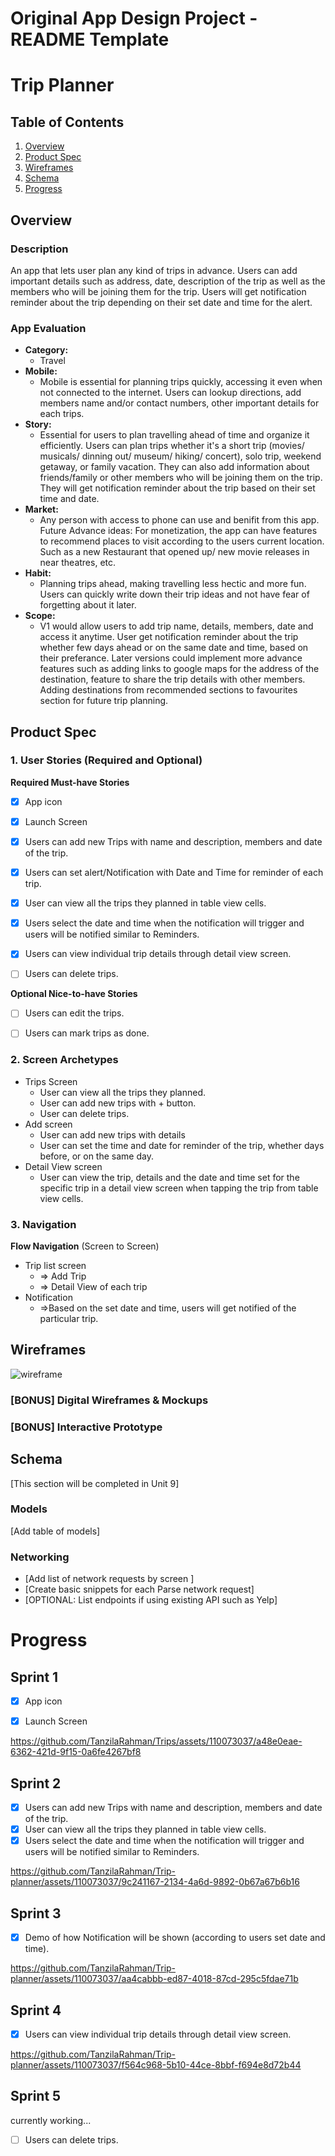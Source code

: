 Original App Design Project - README Template
===

# Trip Planner

## Table of Contents

1. [Overview](#Overview)
2. [Product Spec](#Product-Spec)
3. [Wireframes](#Wireframes)
4. [Schema](#Schema)
5. [Progress](#Progress)

## Overview

### Description

An app that lets user plan any kind of trips in advance. Users can add important details such as address, date, description of the trip as well as the members who will be joining them for the trip. Users will get notification reminder about the trip depending on their set date and time for the alert. 

### App Evaluation

- **Category:** 
    - Travel
- **Mobile:**
    - Mobile is essential for planning trips quickly, accessing it even when not connected to the internet. Users can lookup directions, add members name and/or contact numbers, other important details for each trips.
- **Story:**
    - Essential for users to plan travelling ahead of time and organize it efficiently. Users can plan trips whether it's a short trip (movies/ musicals/ dinning out/ museum/ hiking/ concert), solo trip, weekend getaway, or family vacation. They can also add information about friends/family or other members who will be joining them on the trip. They will get notification reminder about the trip based on their set time and date.  
- **Market:**
    - Any person with access to phone can use and benifit from this app. Future Advance ideas: For monetization, the app can have features to recommend places to visit according to the users current location. Such as a new Restaurant that opened up/ new movie releases in near theatres, etc.
- **Habit:**
    - Planning trips ahead, making travelling less hectic and more fun. Users can quickly write down their trip ideas and not have fear of forgetting about it later.
- **Scope:**
    - V1 would allow users to add trip name, details, members, date and access it anytime. User get notification reminder about the trip whether few days ahead or on the same date and time, based on their preferance. Later versions could implement more advance features such as adding links to google maps for the address of the destination, feature to share the trip details with other members. Adding destinations from recommended sections to favourites section for future trip planning. 


## Product Spec

### 1. User Stories (Required and Optional)

**Required Must-have Stories**
- [x] App icon
- [x] Launch Screen
- [x] Users can add new Trips with name and description, members and date of the trip.
- [x] Users can set alert/Notification with Date and Time for reminder of each trip.
- [x] User can view all the trips they planned in table view cells. 
- [x] Users select the date and time when the notification will trigger and users will be notified similar to Reminders. 
- [x] Users can view individual trip details through detail view screen. 
- [ ] Users can delete trips.


**Optional Nice-to-have Stories**

- [ ] Users can edit the trips.
- [ ] Users can mark trips as done.


### 2. Screen Archetypes

- Trips Screen
    - User can view all the trips they planned.
    - User can add new trips with + button.
    - User can delete trips. 
- Add screen 
    -  User can add new trips with details
    -  User can set the time and date for reminder of the trip, whether days before, or on the same day. 
- Detail View screen
    - User can view the trip, details and the date and time set for the specific trip in a detail view screen when tapping the trip from table view cells. 

### 3. Navigation


**Flow Navigation** (Screen to Screen)

- Trip list screen
  - => Add Trip
  - => Detail View of each trip
- Notification
  - =>Based on the set date and time, users will get notified of the particular trip. 


## Wireframes

![wireframe](https://github.com/TanzilaRahman/Trip-planner/assets/110073037/2d0a2c47-ad3d-4343-8dcc-3ecb1d4a18fc)


### [BONUS] Digital Wireframes & Mockups

### [BONUS] Interactive Prototype

## Schema 

[This section will be completed in Unit 9]

### Models

[Add table of models]


### Networking

- [Add list of network requests by screen ]
- [Create basic snippets for each Parse network request]
- [OPTIONAL: List endpoints if using existing API such as Yelp]

# Progress
## Sprint 1

- [x] App icon
- [x] Launch Screen



https://github.com/TanzilaRahman/Trips/assets/110073037/a48e0eae-6362-421d-9f15-0a6fe4267bf8




## Sprint 2
- [x] Users can add new Trips with name and description, members and date of the trip.
- [x] User can view all the trips they planned in table view cells. 
- [x] Users select the date and time when the notification will trigger and users will be notified similar to Reminders. 

https://github.com/TanzilaRahman/Trip-planner/assets/110073037/9c241167-2134-4a6d-9892-0b67a67b6b16


## Sprint 3
- [x] Demo of how Notification will be shown (according to users set date and time).


https://github.com/TanzilaRahman/Trip-planner/assets/110073037/aa4cabbb-ed87-4018-87cd-295c5fdae71b



## Sprint 4
- [x] Users can view individual trip details through detail view screen. 




https://github.com/TanzilaRahman/Trip-planner/assets/110073037/f564c968-5b10-44ce-8bbf-f694e8d72b44



## Sprint 5 
currently working...
- [ ] Users can delete trips.

